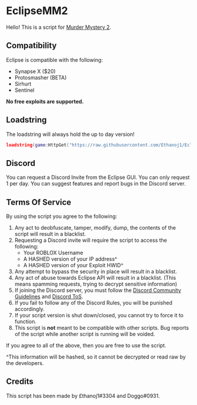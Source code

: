 # EclipseMM2

Hello! This is a script for [Murder Mystery 2](https://roblox.com/games/142823291/Murder-Mystery-2).

## Compatibility

Eclipse is compatible with the following:
* Synapse X ($20)
* Protosmasher (BETA)
* Sirhurt
* Sentinel

**No free exploits are supported.**

## Loadstring

The loadstring will always hold the up to day version!
```lua
loadstring(game:HttpGet("https://raw.githubusercontent.com/Ethanoj1/EclipseMM2/master/Script", true))()
```

## Discord

You can request a Discord Invite from the Eclipse GUI. You can only request 1 per day. You can suggest features and report bugs in the Discord server.

## Terms Of Service

By using the script you agree to the following:
1. Any act to deobfuscate, tamper, modify, dump, the contents of the script will result in a blacklist.
2. Requesting a Discord invite will require the script to access the following:
    * Your ROBLOX Username
    * A HASHED version of your IP address^
    * A HASHED version of your Exploit HWID^
3. Any attempt to bypass the security in place will result in a blacklist.
4. Any act of abuse towards Eclipse API will result in a blacklist. (This means spamming requests, trying to decrypt sensitive information)
5. If joining the Discord server, you must follow the [Discord Community Guidelines](https://discord.com/guidelines) and [Discord ToS](https://discord.com/terms).
6. If you fail to follow any of the Discord Rules, you will be punished accordingly.
7. If your script version is shut down/closed, you cannot try to force it to function.
8. This script is **not** meant to be compatible with other scripts. Bug reports of the script while another script is running will be voided.

If you agree to all of the above, then you are free to use the script.

^This information will be hashed, so it cannot be decrypted or read raw by the developers.

## Credits

This script has been made by £thanoj1#3304 and Doggo#0931.
